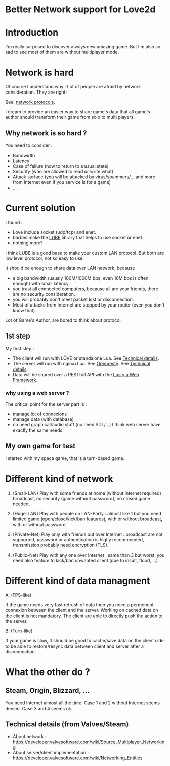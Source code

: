 # Better Network support for Love2d

# Introduction

I'm really surprised to discover always new amazing game.
But I'm also so sad to see most of them are without multiplayer mode.

# Network is hard

Of course I understand why : Lot of people are afraid by network consideration. They are right!

See: [network protocols](http://sebsauvage.net/comprendre/tcpip/protocols.pdf).

I dream to provide an easier way to share game's data that all game's author should transform their game from solo to multi players.

## Why network is so hard ?

You need to consider :
 * Bandwidth
 * Latency
 * Case of failure (how to return to a usual state)
 * Security (who are allowed to read or write what)
 * Attack surface (you will be attacked by virus/spammers/... and more from Internet even if you service is for a game)
 * ...

# Current solution

I found : 
 * Love include socket (udp/tcp) and enet.
 * barbes make the [LUBE](https://love2d.org/wiki/LUBE) library that helps to use socket or enet.
 * nothing more?

I think LUBE is a good base to make your custom LAN protocol. But both are low level protocol, not so easy to use.

It should be enough to share data over LAN network, because 
 * a big bandwidth (usualy 100M/1000M bps, even 10M bps is often enough) with small latency
 * you trust all connected computers, because all are your friends, there are no security consideration.
 * you will probably don't meet packet lost or disconnection.
 * Most of attacks from Internet are stopped by your router (even you don't know that).

Lot of Game's Author, are bored to think about protocol.

## 1st step

My first step :
 * The client will run with LÖVE or standalone Lua. See [Technical details](https://github.com/tst2005/love-network/blob/master/client.md).
 * The server will run with nginx+Lua. See [Openresty](http://openresty.org/). See [Technical details](https://github.com/tst2005/love-network/blob/master/server.md).
 * Data will be shared over a RESTfull API with the [Lusty a Web Framework](https://github.com/Olivine-Labs/lusty).

### why using a web server ?

The critical point for the server part is :
 * manage lot of connexions
 * manage data (with database)
 * no need graphical/audio stuff (no need SDL/...)
I think web server have exactly the same needs.

## My own game for test

I started with my space game, that is a turn-based game.


# Different kind of network

 1. (Small-LAN) Play with some friends at home (without Internet required) : broadcast, no security (game without password), no closed game needed.

 2. (Huge-LAN) Play with people on LAN-Party : almost like 1 but you need limited game (open/close/kick/ban features), with or without broadcast, with or without password.

 3. (Private-Net) Play only with friends but over Internet : broadcast are not supported, password or authentication is higtly recommended, transmission probably need encryption (TLS).

 4. (Public-Net) Play with any one over Internet : same than 3 but worst, you need also feature to kick/ban unwanted client (due to insult, flood, ...)


# Different kind of data managment

 A. (FPS-like)

If the game needs very fast refresh of data then you need a permenent connexion between the client and the server.
Working on cached data on the client is not mandatory. The client are able to directly push the action to the server.

 B. (Turn-like)

If your game is slow, It should be good to cache/save data on the client side to be able to restore/resync data between client and server after a disconnection.




# What the other do ?

## Steam, Origin, Blizzard, ...

You need Internet almost all the time.
Case 1 and 2 without Internet seems denied.
Case 3 and 4 seems ok.

## Technical details (from Valves/Steam)

* About network : https://developer.valvesoftware.com/wiki/Source_Multiplayer_Networking
* About server/client implementation : https://developer.valvesoftware.com/wiki/Networking_Entities


